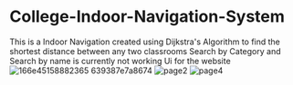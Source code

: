 # College-Indoor-Navigation-System
This is a Indoor Navigation created using Dijkstra's Algorithm to find the shortest distance between any two classrooms
Search by Category and Search by name is currently not working
Ui for the website
![166e45158882365 639387e7a8674](https://user-images.githubusercontent.com/104358692/221447152-a12087f5-b589-4ea6-b3e9-b19a1a33cbbf.png)
![page2](https://user-images.githubusercontent.com/104358692/221447294-8ee63dc7-6059-4ce9-8da2-6f9d3e16ed4c.png)
![page4](https://user-images.githubusercontent.com/104358692/221447297-bf3e2624-f4dc-40ce-b17e-0f3f2e56b0f8.png)
